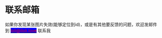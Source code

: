 # 联系邮箱

如果你发现某张图片失效(能够定位到id)，或是有其他要反馈的问题，欢迎发邮件到 <mark style="background-color:blue;"></mark> [<mark style="color:red;background-color:blue;">loli@iloli.love</mark>](mailto:loli@iloli.love) <mark style="background-color:blue;"></mark> 联系我
